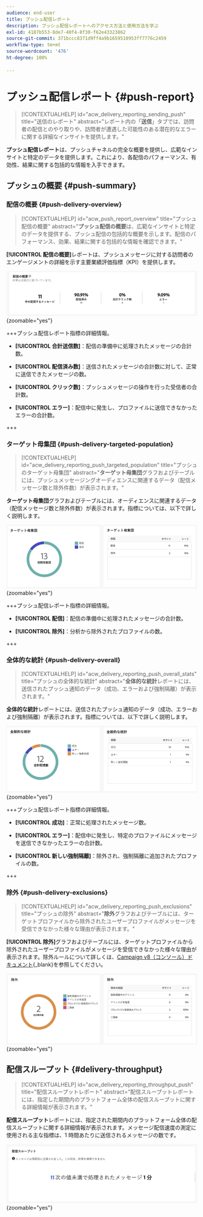 ```yaml
---
audience: end-user
title: プッシュ配信レポート
description: プッシュ配信レポートへのアクセス方法と使用方法を学ぶ
exl-id: 4187b553-8de7-40f4-8f30-f62e43323862
source-git-commit: 371bccc8371d9ff4a9b1659510953ff7776c2459
workflow-type: tm+mt
source-wordcount: '476'
ht-degree: 100%

---
```


# プッシュ配信レポート {#push-report}

>[!CONTEXTUALHELP]
>id="acw_delivery_reporting_sending_push"
>title="送信のレポート"
>abstract="レポート内の「**送信**」タブでは、訪問者の配信とのやり取りや、訪問者が遭遇した可能性のある潜在的なエラーに関する詳細なインサイトを提供します。"

**プッシュ配信レポート**&#x200B;は、プッシュチャネルの完全な概要を提供し、広範なインサイトと特定のデータを提供します。これにより、各配信のパフォーマンス、有効性、結果に関する包括的な情報を入手できます。

## プッシュの概要 {#push-summary}

### 配信の概要 {#push-delivery-overview}

>[!CONTEXTUALHELP]
>id="acw_push_report_overview"
>title="プッシュ配信の概要"
>abstract="**プッシュ配信の概要**&#x200B;は、広範なインサイトと特定のデータを提供する、プッシュ配信の包括的な概要を示します。配信のパフォーマンス、効果、結果に関する包括的な情報を確認できます。"

**[!UICONTROL 配信の概要]**&#x200B;レポートは、プッシュメッセージに対する訪問者のエンゲージメントの詳細を示す主要業績評価指標（KPI）を提供します。

![](assets/reporting_push_3.png){zoomable="yes"}

+++プッシュ配信レポート指標の詳細情報。

* **[!UICONTROL 合計送信数]**：配信の準備中に処理されたメッセージの合計数。

* **[!UICONTROL 配信済み数]**：送信されたメッセージの合計数に対して、正常に送信できたメッセージの数。

* **[!UICONTROL クリック数]**：プッシュメッセージの操作を行った受信者の合計数。

* **[!UICONTROL エラー]**：配信中に発生し、プロファイルに送信できなかったエラーの合計数。

+++

### ターゲット母集団 {#push-delivery-targeted-population}

>[!CONTEXTUALHELP]
>id="acw_delivery_reporting_push_targeted_population"
>title="プッシュのターゲット母集団"
>abstract="**ターゲット母集団**&#x200B;グラフおよびテーブルには、プッシュメッセージングオーディエンスに関連するデータ（配信メッセージ数と除外件数）が表示されます。"

**ターゲット母集団**&#x200B;グラフおよびテーブルには、オーディエンスに関連するデータ（配信メッセージ数と除外件数）が表示されます。指標については、以下で詳しく説明します。

![](assets/reporting_push_4.png){zoomable="yes"}

+++プッシュ配信レポート指標の詳細情報。

* **[!UICONTROL 配信]**：配信の準備中に処理されたメッセージの合計数。

* **[!UICONTROL 除外]**：分析から除外されたプロファイルの数。

+++

### 全体的な統計 {#push-delivery-overall}

>[!CONTEXTUALHELP]
>id="acw_delivery_reporting_push_overall_stats"
>title="プッシュの全体的な統計"
>abstract="**全体的な統計**&#x200B;レポートには、送信されたプッシュ通知のデータ（成功、エラーおよび強制隔離）が表示されます。"

**全体的な統計**&#x200B;レポートには、送信されたプッシュ通知のデータ（成功、エラーおよび強制隔離）が表示されます。指標については、以下で詳しく説明します。

![](assets/reporting_push_5.png){zoomable="yes"}

+++プッシュ配信レポート指標の詳細情報。

* **[!UICONTROL 成功]**：正常に処理されたメッセージ数。

* **[!UICONTROL エラー]**：配信中に発生し、特定のプロファイルにメッセージを送信できなかったエラーの合計数。

* **[!UICONTROL 新しい強制隔離]**：除外され、強制隔離に追加されたプロファイルの数。

+++

### 除外 {#push-delivery-exclusions}

>[!CONTEXTUALHELP]
>id="acw_delivery_reporting_push_exclusions"
>title="プッシュの除外"
>abstract="**除外**&#x200B;グラフおよびテーブルには、ターゲットプロファイルから除外されたユーザープロファイルがメッセージを受信できなかった様々な理由が表示されます。"

**[!UICONTROL 除外]**&#x200B;グラフおよびテーブルには、ターゲットプロファイルから除外されたユーザープロファイルがメッセージを受信できなかった様々な理由が表示されます。除外ルールについて詳しくは、[Campaign v8（コンソール）ドキュメント](https://experienceleague.adobe.com/docs/campaign/campaign-v8/send/failures/delivery-failures.html?lang=ja#push-error-types){_blank}を参照してください。


![](assets/reporting_push_6.png){zoomable="yes"}

## 配信スループット {#delivery-throughput}

>[!CONTEXTUALHELP]
>id="acw_delivery_reporting_throughput_push"
>title="配信スループットレポート"
>abstract="配信スループットレポートには、指定した期間内のプラットフォーム全体の配信スループットに関する詳細情報が表示されます。"

**配信スループット**&#x200B;レポートには、指定された期間内のプラットフォーム全体の配信スループットに関する詳細情報が表示されます。メッセージ配信速度の測定に使用される主な指標は、1 時間あたりに送信されるメッセージの数です。

![](assets/reporting_push_2.png){zoomable="yes"}
